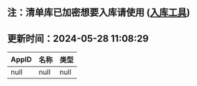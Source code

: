 ## 注：清单库已加密想要入库请使用 ([入库工具](https://github.com/BlankTMing/ManifestAutoUpdate/releases))

## 更新时间：2024-05-28 11:08:29
| AppID | 名称 | 类型  |
| :-------------------- | :----------------------------- | :----------- |
| null | null| null |
